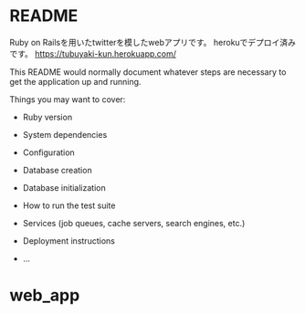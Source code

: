 # README
Ruby on Railsを用いたtwitterを模したwebアプリです。
herokuでデプロイ済みです。
https://tubuyaki-kun.herokuapp.com/

This README would normally document whatever steps are necessary to get the
application up and running.

Things you may want to cover:

* Ruby version

* System dependencies

* Configuration

* Database creation

* Database initialization

* How to run the test suite

* Services (job queues, cache servers, search engines, etc.)

* Deployment instructions

* ...
# web_app

